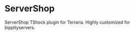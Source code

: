 ServerShop
==========

ServerShop TShock plugin for Terraria. Highly customized for bippityservers. 
